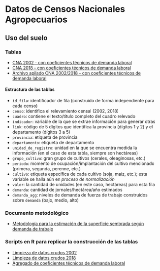 # Datos de Censos Nacionales Agropecuarios
## Uso del suelo
### Tablas
- [CNA 2002 - con coeficientes técnicos de demanda laboral](./data/proc/uso_suelo_2002_con_coeficientes.csv)
- [CNA 2018 - con coeficientes técnicos de demanda laboral](./data/proc/uso_suelo_2018_con_coeficientes.csv)
- [Archivo apilado CNA 2002/2018 - con coeficientes técnicos de demanda laboral](./data/proc/uso_suelo_2002_2018_coefs.csv)

#### Estructura de las tablas
- `id_fila`: identificador de fila (construido de forma independiente para cada censo)
- `censo`: identifica el relevamiento censal (2002, 2018)
- `cuadro`: contiene el texto/título completo del cuadro relevado
- `indicador`: variable de la que se extrae información para generar otras
- `link`: código de 5 dígitos que identifica la provincia (dígitos 1 y 2) y el departamento (dígitos 3 a 5)
- `provincia`: etiqueta de provincia
- `departamento`: etiqueta de departamento
- `unidad_de_registro`: unidad en la que se encuentra medida la información (en el caso de esta tabla, siempre son hectáreas)
- `grupo_cultivo`: gran grupo de cultivos (cerales, oleaginosas, etc.)
- `periodo`: momento de ocupación/implantación del cultivo mencionado (primera, segunda, perenne, etc.)
- `cultivo`: etiqueta específica de cada cultivo (soja, maíz, etc.); esta variable se halla aún en _proceso de normalización_
- `valor`: la cantidad de unidades (en este caso, hectáreas) para esta fila
- `demanda`: cantidad de jornales/hectárea/año estimados
- `demanda_agg`: niveles de demanda de fuerza de trabajo construidos sobre `demanda` (bajo, medio, alto)

### Documento metodológico
- [Metodología para la estimación de la superficie sembrada según demanda de trabajo](https://docs.google.com/document/d/1oqwe1_WpLphaot4TyfBI8AqXgyOzjXN0DN6cp8Bwuls/edit?usp=sharing)

### Scripts en R para replicar la construcción de las tablas
- [Limpieza de datos crudos 2002](./src/0_uso_suelo_2002_prepro.R)
- [Limpieza de datos crudos 2018](./src/1_uso_suelo_2018_prepro.R)
- [Agregado de coeficientes técnicos de demanda laboral](./src/2_uso_suelo_agregado_coeficientes.R)